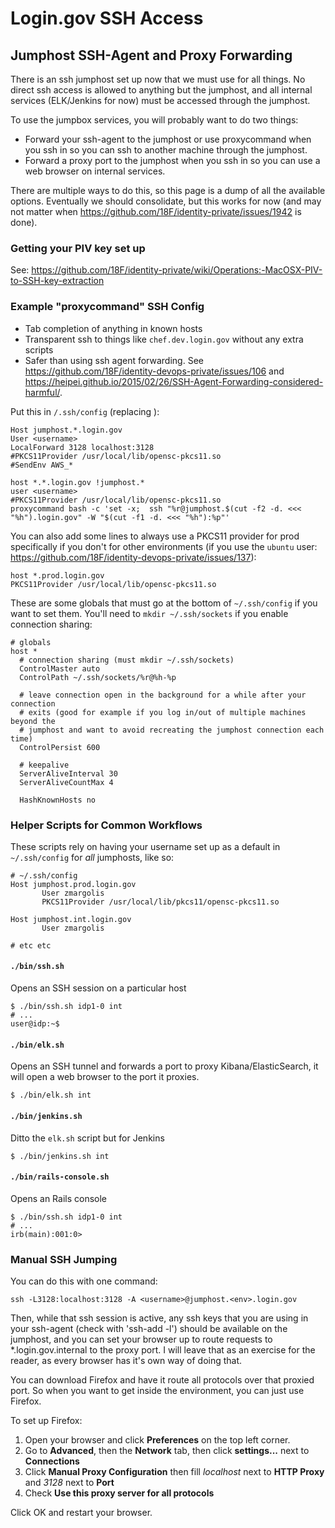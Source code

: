# Login.gov SSH Access

## Jumphost SSH-Agent and Proxy Forwarding

There is an ssh jumphost set up now that we must use for all things. No direct
ssh access is allowed to anything but the jumphost, and all internal services
(ELK/Jenkins for now) must be accessed through the jumphost.

To use the jumpbox services, you will probably want to do two things:

* Forward your ssh-agent to the jumphost or use proxycommand when you ssh in so
  you can ssh to another machine through the jumphost.
* Forward a proxy port to the jumphost when you ssh in so you can use a web
  browser on internal services.

There are multiple ways to do this, so this page is a dump of all the available
options.  Eventually we should consolidate, but this works for now (and may not
matter when https://github.com/18F/identity-private/issues/1942 is done).

### Getting your PIV key set up

See:
https://github.com/18F/identity-private/wiki/Operations:-MacOSX-PIV-to-SSH-key-extraction

### Example "proxycommand" SSH Config

- Tab completion of anything in known hosts
- Transparent ssh to things like `chef.dev.login.gov` without any extra scripts
- Safer than using ssh agent forwarding.  See
  https://github.com/18F/identity-devops-private/issues/106 and
  https://heipei.github.io/2015/02/26/SSH-Agent-Forwarding-considered-harmful/.

Put this in `/.ssh/config` (replacing <username>):

```
Host jumphost.*.login.gov
User <username>
LocalForward 3128 localhost:3128
#PKCS11Provider /usr/local/lib/opensc-pkcs11.so
#SendEnv AWS_*

host *.*.login.gov !jumphost.*
user <username>
#PKCS11Provider /usr/local/lib/opensc-pkcs11.so
proxycommand bash -c 'set -x;  ssh "%r@jumphost.$(cut -f2 -d. <<< "%h").login.gov" -W "$(cut -f1 -d. <<< "%h"):%p"'
```

You can also add some lines to always use a PKCS11 provider for prod
specifically if you don't for other environments (if you use the `ubuntu` user:
https://github.com/18F/identity-devops-private/issues/137):

```
host *.prod.login.gov
PKCS11Provider /usr/local/lib/opensc-pkcs11.so
```

These are some globals that must go at the bottom of `~/.ssh/config` if you want
to set them.  You'll need to `mkdir ~/.ssh/sockets` if you enable connection
sharing:

```
# globals
host *
  # connection sharing (must mkdir ~/.ssh/sockets)
  ControlMaster auto
  ControlPath ~/.ssh/sockets/%r@%h-%p

  # leave connection open in the background for a while after your connection
  # exits (good for example if you log in/out of multiple machines beyond the
  # jumphost and want to avoid recreating the jumphost connection each time)
  ControlPersist 600

  # keepalive
  ServerAliveInterval 30
  ServerAliveCountMax 4

  HashKnownHosts no
```

### Helper Scripts for Common Workflows

These scripts rely on having your username set up as a default in `~/.ssh/config` for *all* jumphosts, like so:

```
# ~/.ssh/config
Host jumphost.prod.login.gov
       User zmargolis
       PKCS11Provider /usr/local/lib/pkcs11/opensc-pkcs11.so

Host jumphost.int.login.gov
       User zmargolis

# etc etc
```

#### `./bin/ssh.sh`

Opens an SSH session on a particular host

```
$ ./bin/ssh.sh idp1-0 int
# ...
user@idp:~$
```

#### `./bin/elk.sh`

Opens an SSH tunnel and forwards a port to proxy Kibana/ElasticSearch, it will
open a web browser to the port it proxies.

```
$ ./bin/elk.sh int
```

#### `./bin/jenkins.sh`

Ditto the `elk.sh` script but for Jenkins

```
$ ./bin/jenkins.sh int
```

#### `./bin/rails-console.sh`

Opens an Rails console

```
$ ./bin/ssh.sh idp1-0 int
# ...
irb(main):001:0>
```

### Manual SSH Jumping

You can do this with one command:

```
ssh -L3128:localhost:3128 -A <username>@jumphost.<env>.login.gov

```

Then, while that ssh session is active, any ssh keys that you are using in your
ssh-agent (check with 'ssh-add -l') should be available on the jumphost, and you
can set your browser up to route requests to \*.login.gov.internal to the proxy
port. I will leave that as an exercise for the reader, as every browser has it's
own way of doing that.

You can download Firefox and have it route all protocols over that proxied port.
So when you want to get inside the environment, you can just use Firefox.

To set up Firefox:

1. Open your browser and click **Preferences** on the top left corner.
2. Go to **Advanced**, then the **Network** tab, then click **settings...** next
   to **Connections**
3. Click **Manual Proxy Configuration** then fill *localhost* next to **HTTP
   Proxy** and *3128* next to **Port**
4. Check **Use this proxy server for all protocols**

Click OK and restart your browser.

